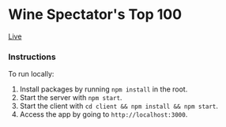 # Wine Spectator's Top 100

[Live](https://ws-top-100.herokuapp.com/)

### Instructions
To run locally:
1. Install packages by running ```npm install``` in the root.
2. Start the server with ```npm start```.
3. Start the client with ```cd client && npm install && npm start```.
4. Access the app by going to ```http://localhost:3000```.
